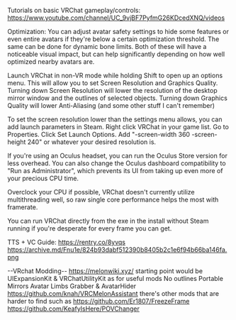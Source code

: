 Tutorials on basic VRChat gameplay/controls:
https://www.youtube.com/channel/UC_9vjBF7PyfmG26KDcedXNQ/videos

Optimization:
You can adjust avatar safety settings to hide some features or even entire avatars if they're below a certain optimization threshold.
The same can be done for dynamic bone limits.
Both of these will have a noticeable visual impact, but can help significantly depending on how well optimized nearby avatars are.

Launch VRChat in non-VR mode while holding Shift to open up an options menu.
This will allow you to set Screen Resolution and Graphics Quality.
Turning down Screen Resolution will lower the resolution of the desktop mirror window and the outlines of selected objects.
Turning down Graphics Quality will lower Anti-Aliasing (and some other stuff I can't remember)

To set the screen resolution lower than the settings menu allows, you can add launch parameters in Steam.
Right click VRChat in your game list.
Go to Properties.
Click Set Launch Options.
Add "-screen-width 360 -screen-height 240" or whatever your desired resolution is.

If you're using an Oculus headset, you can run the Oculus Store version for less overhead.
You can also change the Oculus dashboard compatibility to "Run as Administrator", which prevents its UI from taking up even more of your precious CPU time.

Overclock your CPU if possible, VRChat doesn't currently utilize multithreading well, so raw single core performance helps the most with framerate.

You can run VRChat directly from the exe in the install without Steam running if you're desperate for every frame you can get.

TTS + VC Guide:
https://rentry.co/8yvqs
https://archive.md/Fnu1e/824b93dabf512390b8405b2c1e6f94b66ba146fa.png

--VRchat Modding--
https://melonwiki.xyz/
starting point would be UIExpansionKit & VRChatUtilityKit
as for useful mods No outlines Portable Mirrors Avatar Limbs Grabber & AvatarHider
https://github.com/knah/VRCMelonAssistant
there's other mods that are harder to find such as
https://github.com/Er1807/FreezeFrame
https://github.com/KeafyIsHere/POVChanger